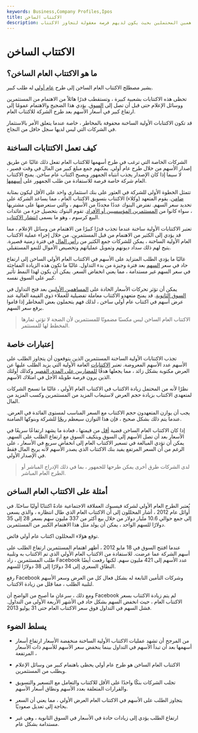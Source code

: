 ```yaml
---
keywords: Business,Company Profiles,Ipos
title: الاكتتاب الساخن
description: الاكتتاب العام الساخن هو طرح عام أولي ذي فائدة قوية للمساهمين المحتملين بحيث يكون لديهم فرصة معقولة لتجاوز الاكتتاب.
---
```


# الاكتتاب الساخن
## ما هو الاكتتاب العام الساخن؟

يشير مصطلح الاكتتاب العام الساخن إلى طرح [عام أولي](/ipo) له طلب كبير.

تحظى هذه الاكتتابات بشعبية كبيرة ، وتستقطب قدرًا هائلاً من الاهتمام من المستثمرين ووسائل الإعلام حتى قبل أن تصل إلى [السوق](/market). يؤدي هذا الضجيج والاهتمام عمومًا إلى ارتفاع كبير في أسعار الأسهم بعد طرح الشركة للاكتتاب العام.

قد تكون الاكتتابات الأولية الساخنة محفوفة بالمخاطر ، خاصة عندما يتعلق الأمر بالاستثمار في الشركات التي ليس لديها سجل حافل من النجاح.

## كيف تعمل الاكتتابات الساخنة

الشركات الخاصة التي ترغب في طرح أسهمها للاكتتاب العام تفعل ذلك غالبًا عن طريق إصدار الأسهم من خلال طرح عام أولي. يمكنهم جمع مبلغ كبير من المال في وقت قصير ، لا سيما إذا كان الإصدار يجذب انتباه الجمهور ويصبح اكتتاب عام ساخن. يمنح الاكتتاب العام شركة خاصة فرصة للاستفادة من طلب الجمهور على [أسهمها](/shares).

تتمثل الخطوة الأولى للشركة في العثور على بنك استثماري واحد على الأقل ليكون بمثابة [ضامن](/underwriting). يقوم المتعهد (وكلاء) الاكتتاب بتسويق الاكتتاب العام ، مما يساعد الشركة على تحديد سعر السهم. تفترض البنوك عددًا محددًا من الأسهم ، والتي ستعرضها على مشتريها ، سواء كانوا من [المستثمرين المؤسسيين أو الأفراد](/institutionalinvestor). تقوم البنوك بتحصيل جزء من عائدات البيع كرسوم ، وهو ما يسمى [انتشار الاكتتاب](/underwritingspread).

تعتبر الاكتتابات الأولية ساخنة عندما تجذب قدرًا كبيرًا من الاهتمام من وسائل الإعلام ، مما قد يؤدي إلى الكثير من الاهتمام من قبل المستثمرين. من خلال إجراء عملية الاكتتاب العام الأولية الساخنة ، يمكن للشركات جمع الكثير من [رأس المال](/capital) في فترة زمنية قصيرة. يتيح لهم ذلك سداد ديونهم وتمويل عملياتهم وتخصيص الأموال للنمو المستقبلي.

غالبًا ما يؤدي الطلب المتزايد على الأسهم في الاكتتاب العام الأولي الساخن إلى ارتفاع حاد في سعر [السهم](/stock) بعد فترة وجيزة من بدء التداول. غالبًا ما تكون هذه الزيادة المفاجئة في سعر السهم غير مستدامة ، مما يعني انخفاض السعر. يمكن أن يكون لهذا النمط تأثير كبير على السوق نفسه.

يمكن أن تؤثر تحركات الأسعار الحادة على [المساهمين الأوليين](/shareholder) بعد فتح التداول في [السوق الثانوية](/secondarymarket). قد يمنح متعهدو الاكتتاب معاملة تفضيلية للعملاء ذوي القيمة العالية عند عرض أسهم في اكتتاب عام أولي ساخن ، لذلك فهم يتحملون بعض المخاطر إذا قاموا برفع سعر السهم.

> الاكتتاب العام الساخن ليس مكسبًا مضمونًا للمستثمرين لأن الضجة لا تؤتي ثمارها المخطط لها للمستثمر.

>

## إعتبارات خاصة

تجذب الاكتتابات الأولية الساخنة المستثمرين الذين يتوقعون أن يتجاوز الطلب على الأسهم عدد الأسهم المعروضة. تعتبر [الاكتتابات](/oversubscribed) العامة الأولية التي يزيد الطلب عليها عن العرض مكتوبة بشكل زائد ، مما يجعلها هدفًا [للمضاربين على المدى القصير](/speculator) وكذلك أولئك الذين يرون فرصة طويلة الأجل في امتلاك الأسهم.

نظرًا لأنه من المحتمل زيادة الاكتتاب في الاكتتاب العام الأولي ، غالبًا ما تسمح الشركات لمتعهدي الاكتتاب بزيادة حجم العرض لاستيعاب المزيد من المستثمرين وكسب المزيد من المال.

يجب أن يوازن المتعهدون حجم الاكتتاب مع السعر المناسب لمستوى الفائدة في العرض. عندما يتم ذلك بشكل صحيح ، فإن هذا التوازن سيعظم [ربحًا](/profit) للشركة وبنوكها الضامنة.

إذا كان الاكتتاب العام الساخن قضية [أقل](/underpricing) من قيمتها ، فعادة ما يشهد ارتفاعًا سريعًا في الأسعار بعد أن تصل الأسهم إلى السوق ويتكيف السوق مع ارتفاع الطلب على السهم. يمكن أن تؤدي المبالغة في تسعير الاكتتاب العام إلى انخفاض سريع في الأسعار ، على الرغم من أن السعر المرتفع يفيد بنك الاكتتاب الذي يصدر الأسهم لأنه يربح المال فقط في الإصدار الأولي.

> لدى الشركات طرق أخرى يمكن طرحها للجمهور ، بما في ذلك الإدراج المباشر أو الطرح العام المباشر.

>

## أمثلة على الاكتتاب العام الساخن

يُعتبر الطرح العام الأولي لشركة فيسبوك العملاقة الاجتماعية عادةً اكتتابًا أوليًا ساخنًا. في أوائل عام 2012 ، أشار المحللون إلى أن الاكتتاب العام الذي طال انتظاره ، والذي يسعى إلى جمع حوالي 10.6 مليار دولار من خلال بيع أكثر من 337 مليون سهم بسعر 28 إلى 35 دولارًا للسهم الواحد ، يمكن أن يولد مثل هذا الاهتمام الكبير من المستثمرين.

توقع هؤلاء المحللون اكتتاب عام أولي فائض.

عندما افتتح السوق في 18 مايو 2012 ، أظهر اهتمام المستثمرين ارتفاع الطلب على أسهم الشركة عما عرضت. للاستفادة من الاكتتاب العام الأولي الذي تم الاكتتاب به وتلبية طلب المستثمرين ، زاد Facebook عدد الأسهم إلى 421 مليون سهم. لكنها رفعت أيضًا النطاق السعري إلى 34 دولارًا إلى 38 دولارًا للسهم.

رفع Facebook وشركات التأمين التابعة له بشكل فعال كل من العرض وسعر الأسهم لتلبية الطلب ، مما قلل من زيادة الاكتتاب.

ومع ذلك ، سرعان ما أصبح من الواضح أن Facebook لم يتم زيادة الاكتتاب بسعر الاكتتاب العام ، حيث انخفض السهم بشكل حاد في الأشهر الأربعة الأولى من التداول. فشل السهم في التداول فوق سعر الاكتتاب العام حتى 31 يوليو 2013.

## يسلط الضوء

- من المرجح أن تشهد عمليات الاكتتاب الأولية الساخنة منخفضة الأسعار ارتفاع أسعار أسهمها بعد أن تبدأ الأسهم في التداول بينما ينخفض سعر الأسهم للأسهم ذات الأسعار المرتفعة ،

- الاكتتاب العام الساخن هو طرح عام أولي يحظى باهتمام كبير من وسائل الإعلام ويطلب من المستثمرين.

- تجلب الشركات بنكًا واحدًا على الأقل للاكتتاب والتعامل مع التسعير والتسويق والقرارات المتعلقة بعدد الأسهم ونطاق أسعار الأسهم.

- يتجاوز الطلب على الأسهم في الاكتتاب العام العرض الأولي ، مما يعني أن السعر بحاجة إلى تعديل صعوديًا.

- ارتفاع الطلب يؤدي إلى زيادات حادة في الأسعار في السوق الثانوية ، وهي غير مستدامة بشكل عام.

